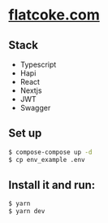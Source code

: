 # [flatcoke.com](https://flatcoke.com)

## Stack
* Typescript
* Hapi
* React
* Nextjs
* JWT
* Swagger

## Set up
```bash
$ compose-compose up -d
$ cp env_example .env
```

## Install it and run:
```bash
$ yarn
$ yarn dev
```
